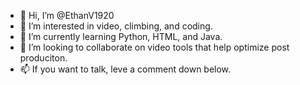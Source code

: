 - 👋 Hi, I’m @EthanV1920
- 👀 I’m interested in video, climbing, and coding.
- 🌱 I’m currently learning Python, HTML, and Java.
- 💞️ I’m looking to collaborate on video tools that help optimize post produciton.
- 📫 If you want to talk, leve a comment down below. 

<!---
EthanV1920/EthanV1920 is a ✨ special ✨ repository because its `README.md` (this file) appears on your GitHub profile.
You can click the Preview link to take a look at your changes.
--->
